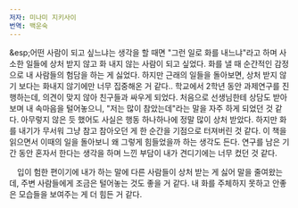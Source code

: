 ```yaml
---
저자: 미나미 지키사이
번역: 백운숙
---
```

&esp;어떤 사람이 되고 싶느냐는 생각을 할 때면 "그런 일로 화를 내느냐"라고 하며 사소한 일들에 상처 받지 않고 화 내지 않는 사람이 되고 싶었다. 화를 낼 때 순간적인 감정으로 내 사람들의 험담을 하는 게 싫었다. 하지만 근래의 일들을 돌아보면, 상처 받지 않기 보다는 화내지 않기에만 너무 집중해온 거 같다.. 학교에서 2학년 동안 과제연구를 진행하는데, 의견이 맞지 않아 친구들과 싸우게 되었다. 처음으로 선생님한테 상담도 받아보며 내 속마음을 털어놓으니, "저는 많이 참았는데"라는 말을 자주 하게 되었던 것 같다. 아무렇지 않은 듯 했어도 사실은 행동 하나하나에 정말 많이 상처 받았다. 하지만 화를 내기가 무서워 그냥 참고 참아오던 게 한 순간을 기점으로 터져버린 것 같다. 이 책을 읽으면서 이때의 일을 돌아보니 왜 그렇게 힘들었을까 하는 생각도 든다. 연구를 남은 기간 동안 혼자서 한다는 생각을 하며 느낀 부담이 내가 견디기에는 너무 컸던 것 같다. 

&emsp;입이 험한 편이기에 내가 하는 말에 다른 사람들이 상처 받는 게 싫어 말을 줄여왔는데, 주변 사람들에게 조금은 털어놓는 것도 좋을 거 같다. 내 화를 주체하지 못하고 안좋은 모습들을 보여주는 게 더 힘든 거 같다.